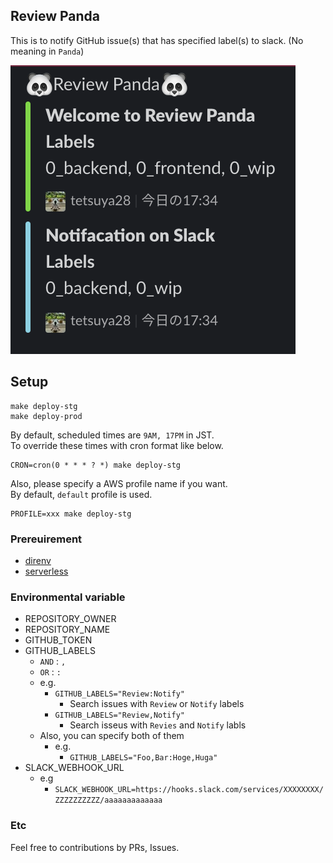 ## Review Panda
This is to notify GitHub issue(s) that has specified label(s) to slack.
(No meaning in `Panda`)

![img](slack_sample.png)

## Setup
```
make deploy-stg
make deploy-prod
```

By default, scheduled times are `9AM, 17PM` in JST.  
To override these times with cron format like below.  

```
CRON=cron(0 * * * ? *) make deploy-stg
```

Also, please specify a AWS profile name if you want.  
By default, `default` profile is used.  
```
PROFILE=xxx make deploy-stg
```

### Prereuirement
- [direnv](https://github.com/direnv/direnv)
- [serverless](https://www.serverless.com/)

### Environmental variable
- REPOSITORY_OWNER
- REPOSITORY_NAME
- GITHUB_TOKEN
- GITHUB_LABELS
  - `AND` : `,`
  - `OR` : `:`
  - e.g.
    - `GITHUB_LABELS="Review:Notify"`
      - Search issues with `Review` or `Notify` labels
    - `GITHUB_LABELS="Review,Notify"`
      - Search isseus with `Revies` and `Notify` labls
  - Also, you can specify both of them
    - e.g.
      - `GITHUB_LABELS="Foo,Bar:Hoge,Huga"`
- SLACK_WEBHOOK_URL
  - e.g
    - `SLACK_WEBHOOK_URL=https://hooks.slack.com/services/XXXXXXXX/ZZZZZZZZZZ/aaaaaaaaaaaaa`

### Etc
Feel free to contributions by PRs, Issues.
